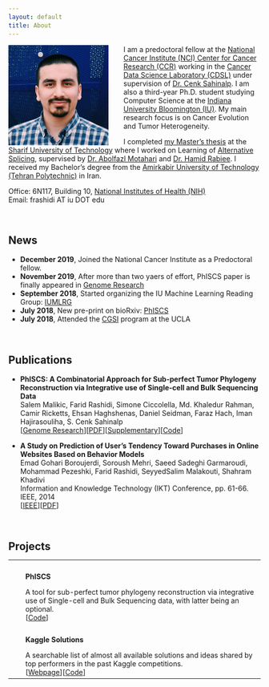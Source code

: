 ```yaml
---
layout: default
title: About
---
```


<img style="float: left; margin-right:30px;" src="/assets/me.jpg" width="200px" alt="me"/>

I am a predoctoral fellow at the [National Cancer Institute (NCI) Center for Cancer Research (CCR)](https://ccr.cancer.gov) working in the [Cancer Data Science Laboratory (CDSL)](https://ccr.cancer.gov/cancer-data-science-laboratory) under supervision of [Dr. Cenk Sahinalp](https://algo-cancer.github.io). I am also a third-year Ph.D. student studying Computer Science at the [Indiana University Bloomington (IU)](https://www.indiana.edu). My main research focus is on Cancer Evolution and Tumor Heterogeneity.

I completed [my Master’s thesis](http://library.sharif.ir/parvan/resource/444343/یادگیری-پیرایش-دگرسان-از-داده-های-توالی-یابی-آر--ان--ای/&from=search&&query=alternative%20splicing&count=20&execute=true) at the [Sharif University of Technology](http://www.en.sharif.edu) where I worked on Learning of [Alternative Splicing](https://en.wikipedia.org/wiki/Alternative_splicing), supervised by [Dr. Abolfazl Motahari](http://sharif.edu/~motahari/) and [Dr. Hamid Rabiee](http://sharif.edu/~rabiee/). I received my Bachelor’s degree from the [Amirkabir University of Technology (Tehran Polytechnic)](https://aut.ac.ir/en) in Iran.

Office: 6N117, Building 10, [National Institutes of Health (NIH)](https://goo.gl/maps/XtuHbcXNd1tEC5us8)  
Email: frashidi AT iu DOT edu


<!-- ================================================== -->
<br/>

## News
  * **December 2019**, Joined the National Cancer Institute as a Predoctoral fellow.
  * **November 2019**, After more than two yaers of effort, PhISCS paper is finally appeared in [Genome Research](https://genome.cshlp.org/content/early/2019/10/18/gr.234435.118)
  * **September 2018**, Started organizing the IU Machine Learning Reading Group: [IUMLRG](https://iumlrg.github.io)
  * **July 2018**, New pre-print on bioRxiv: [PhISCS](https://www.biorxiv.org/content/early/2018/07/25/376996)
  * **July 2018**, Attended the [CGSI](http://computationalgenomics.bioinformatics.ucla.edu) program at the UCLA


<!-- ================================================== -->
<br/>

## Publications

<!-- {:start="2"} -->

  * **PhISCS: A Combinatorial Approach for Sub-perfect Tumor Phylogeny Reconstruction via Integrative use of Single-cell and Bulk Sequencing Data**  
Salem Malikic, Farid Rashidi, Simone Ciccolella, Md. Khaledur Rahman, Camir Ricketts, Ehsan Haghshenas, Daniel Seidman, Faraz Hach, Iman Hajirasouliha, S. Cenk Sahinalp  
[[Genome Research](https://genome.cshlp.org/content/early/2019/10/18/gr.234435.118)][[PDF](https://genome.cshlp.org/content/early/2019/10/18/gr.234435.118.full.pdf)][[Supplementary](https://genome.cshlp.org/content/suppl/2019/10/18/gr.234435.118.DC1/Supplemental_Material.pdf)][[Code](https://github.com/sfu-compbio/PhISCS)]

<!-- 0. A Novel Algorithm for Discovering Splice Junction and Small Exon with RNA-Seq  
**Farid Rashidi Mehrabadi**, Damoun Nashta-ali, Amirhossein Saberi, Seyed Abolfazl Motahari, Babak Khalaj  
Manuscript. In preparation for Bioinformatics. -->

  * **A Study on Prediction of User’s Tendency Toward Purchases in Online Websites Based on Behavior Models**  
Emad Gohari Boroujerdi, Soroush Mehri, Saeed Sadeghi Garmaroudi, Mohammad Pezeshki, Farid Rashidi, SeyyedSalim Malakouti, Shahram Khadivi  
Information and Knowledge Technology (IKT) Conference, pp. 61-66. IEEE, 2014  
[[IEEE](http://ieeexplore.ieee.org/document/7030334/)][[PDF](/assets/dmc.pdf)]

<!-- {: reversed="reversed"} -->


<!-- ================================================== -->
<br/>

<h2 id="projects" style="margin-bottom:0px">Projects</h2>
<table style="width: 100%;">
	<tbody>
		<tr>
			<td style="vertical-align:middle;">
				<img src="/assets/phiscs.png" style="border-radius:0%; width:120px;">
			</td>
			<td style="width:100%; vertical-align:middle; padding-left:20px; padding-top:10px; ">
				<p><strong>PhISCS</strong></p>
				<p style="margin: 0">A tool for sub-perfect tumor phylogeny reconstruction via integrative use of Single-cell and Bulk Sequencing data, with latter being an optional.</p>
				[<a href="https://github.com/sfu-compbio/PhISCS">Code</a>]
			</td>
		</tr>
		<tr>
			<td style="vertical-align:middle;">
				<img src="/assets/kaggle.png" style="border-radius:0%; width:120px;">
			</td>
			<td style="width:100%; vertical-align:middle; padding-left:20px; padding-top:10px; ">
				<p><strong>Kaggle Solutions</strong></p>
				<p style="margin: 0">A searchable list of almost all available solutions and ideas shared by top performers in the past Kaggle competitions.</p>
				[<a href="https://farid.one/kaggle-solutions/">Webpage</a>][<a href="https://github.com/faridrashidi/kaggle-solutions">Code</a>]
			</td>
		</tr>
	</tbody>
</table>
